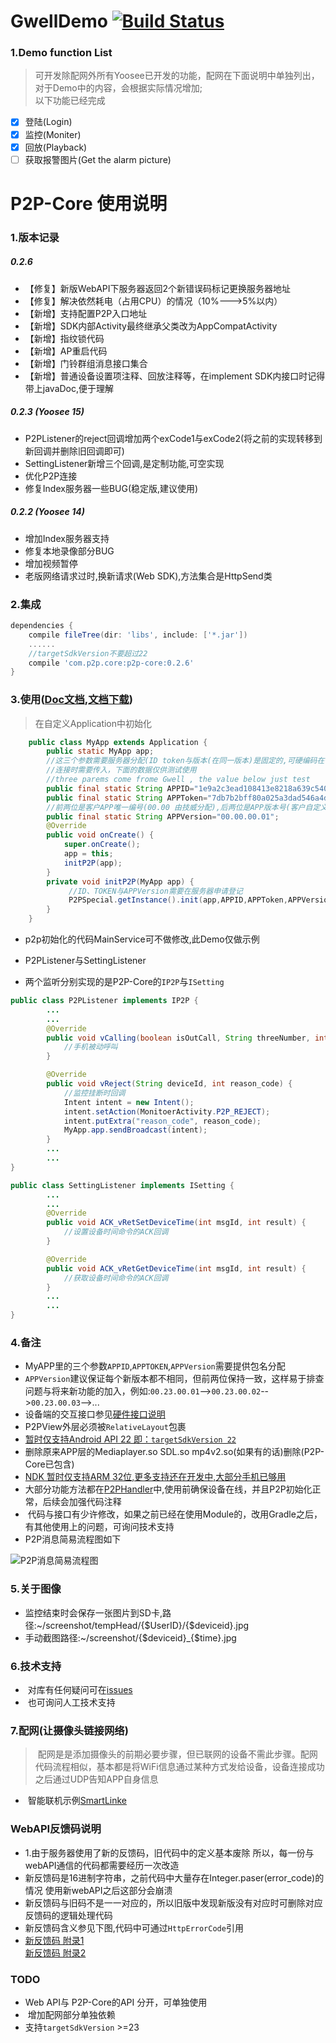 # GwellDemo [![Build Status](https://travis-ci.org/dxsdyhm/GwellDemo.svg?branch=master)](https://travis-ci.org/dxsdyhm/GwellDemo)  
### 1.Demo function List  
> 可开发除配网外所有Yoosee已开发的功能，配网在下面说明中单独列出，对于Demo中的内容，会根据实际情况增加;  
> 以下功能已经完成
* [x] 登陆(Login)  
* [x] 监控(Moniter)
* [x] 回放(Playback)
* [ ] 获取报警图片(Get the alarm picture)

# P2P-Core 使用说明
### 1.版本记录

#####  0.2.6
* 【修复】新版WebAPI下服务器返回2个新错误码标记更换服务器地址
* 【修复】解决依然耗电（占用CPU）的情况（10%--->5%以内）
* 【新增】支持配置P2P入口地址
* 【新增】SDK内部Activity最终继承父类改为AppCompatActivity
* 【新增】指纹锁代码
* 【新增】AP重启代码
* 【新增】门铃群组消息接口集合
* 【新增】普通设备设置项注释、回放注释等，在implement SDK内接口时记得带上javaDoc,便于理解

#####  0.2.3 (Yoosee 15)
* P2PListener的reject回调增加两个exCode1与exCode2(将之前的实现转移到新回调并删除旧回调即可)
* SettingListener新增三个回调,是定制功能,可空实现
* 优化P2P连接
* 修复Index服务器一些BUG(稳定版,建议使用)

#####  0.2.2 (Yoosee 14)
* 增加Index服务器支持
* 修复本地录像部分BUG
* 增加视频暂停
* 老版网络请求过时,换新请求(Web SDK),方法集合是HttpSend类

### 2.集成
 
``` Groovy
dependencies {
    compile fileTree(dir: 'libs', include: ['*.jar'])
    ......
    //targetSdkVersion不要超过22
    compile 'com.p2p.core:p2p-core:0.2.6'
}
```    
### 3.使用([Doc文档][p2p-core doc],[文档下载][download])
> 在自定义Application中初始化  

```java
    public class MyApp extends Application {
        public static MyApp app;
        //这三个参数需要服务器分配(ID token与版本(在同一版本)是固定的,可硬编码在代码中。版本迭代时需要修改版本)
        //连接时需要传入，下面的数据仅供测试使用
        //three parems come frome Gwell , the value below just test
        public final static String APPID="1e9a2c3ead108413e8218a639c540e44";
        public final static String APPToken="7db7b2bff80a025a3dad546a4d5a6c3ee545568d4e0ce9609c0585c71c287d08";
        //前两位是客户APP唯一编号(00.00 由技威分配),后两位是APP版本号(客户自定义),此参数不可省略
    	public final static String APPVersion="00.00.00.01";
    	@Override
    	public void onCreate() {
            super.onCreate();
            app = this;
            initP2P(app);
    	}
        private void initP2P(MyApp app) {  
             //ID、TOKEN与APPVersion需要在服务器申请登记
             P2PSpecial.getInstance().init(app,APPID,APPToken,APPVersion);
    	}
    }
```  

* p2p初始化的代码MainService可不做修改,此Demo仅做示例
   
* P2PListener与SettingListener

* 两个监听分别实现的是P2P-Core的`IP2P`与`ISetting`  

```java
public class P2PListener implements IP2P {
		...
		...
    	@Override
    	public void vCalling(boolean isOutCall, String threeNumber, int type) {
			//手机被动呼叫
    	}

    	@Override
    	public void vReject(String deviceId, int reason_code) {
    		//监控挂断时回调
        	Intent intent = new Intent();
        	intent.setAction(MonitoerActivity.P2P_REJECT);
        	intent.putExtra("reason_code", reason_code);
       		MyApp.app.sendBroadcast(intent);
    	}
    	...
		...
}
```  
```java
public class SettingListener implements ISetting {
		...
		...
    	@Override
    	public void ACK_vRetSetDeviceTime(int msgId, int result) {
			//设置设备时间命令的ACK回调
    	}

    	@Override
    	public void ACK_vRetGetDeviceTime(int msgId, int result) {
			//获取设备时间命令的ACK回调
    	}
    	...
		...
}
``` 
 
### 4.备注
*  MyAPP里的三个参数`APPID`,`APPTOKEN`,`APPVersion`需要提供包名分配
*  `APPVersion`建议保证每个新版本都不相同，但前两位保持一致，这样易于排查问题与将来新功能的加入，例如:`00.23.00.01`-->`00.23.00.02`-->`00.23.00.03`-->...
*  设备端的交互接口参见[硬件接口说明]()
*  P2PView外层必须被`RelativeLayout`包裹
*  [暂时仅支持Android API 22 即：`targetSdkVersion 22`]()
*  删除原来APP层的Mediaplayer.so SDL.so mp4v2.so(如果有的话)删除(P2P-Core已包含)
*  [NDK 暂时仅支持ARM 32位,更多支持还在开发中,大部分手机已够用]()
*  大部分功能方法都在[P2PHandler][P2PHandler]中,使用前确保设备在线，并且P2P初始化正常，后续会加强代码注释
*  代码与接口有少许修改，如果之前已经在使用Module的，改用Gradle之后，有其他使用上的问题，可询问技术支持
*  P2P消息简易流程图如下

![P2P消息简易流程图][p2p_ACK_JPG]
### 5.关于图像
*  监控结束时会保存一张图片到SD卡,路径:~/screenshot/tempHead/{$UserID}/{$deviceid}.jpg
*  手动截图路径:~/screenshot/{$deviceid}_{$time}.jpg  

### 6.技术支持  
*  对库有任何疑问可在[issues](https://github.com/dxsdyhm/GwellDemo/issues/1)
*  也可询问人工技术支持  

### 7.配网(让摄像头链接网络)  
>  配网是是添加摄像头的前期必要步骤，但已联网的设备不需此步骤。配网代码流程相似，基本都是将WiFi信息通过某种方式发给设备，设备连接成功之后通过UDP告知APP自身信息  

*  智能联机示例[SmartLinke][SmartLinke]

### WebAPI反馈码说明

* 1.由于服务器使用了新的反馈码，旧代码中的定义基本废除
所以，每一份与webAPI通信的代码都需要经历一次改造
* 新反馈码是16进制字符串，之前代码中大量存在Integer.paser(error_code)的情况
使用新webAPI之后这部分会崩溃
* 新反馈码与旧码不是一一对应的，所以旧版中发现新版没有对应时可删除对应反馈码的逻辑处理代码
* 新反馈码含义参见下图,代码中可通过```HttpErrorCode```引用
* [新反馈码 附录1](http://7xp6ld.com1.z0.glb.clouddn.com/0001.jpg)  
  [新反馈码 附录2](http://7xp6ld.com1.z0.glb.clouddn.com/0002.jpg)

### TODO  
*  Web API与 P2P-Core的API 分开，可单独使用
*  增加配网部分单独依赖
*  支持`targetSdkVersion` >=23

[p2p-core doc]:http://doc.cloud-links.net/SDK/Android/SDK/Android/P2P-core
[mediaplayer.so download]:http://olcizsy23.bkt.clouddn.com/libmediaplayer.so
[Mediaplayer.java download]:http://olcizsy23.bkt.clouddn.com/MediaPlayer.java
[SmartLinke]:https://github.com/jwkj/SmartlinkDemo
[download]:http://olcizsy23.bkt.clouddn.com/DOC.rar
[P2PHandler]:http://doc.cloud-links.net/SDK/Android/SDK/Android/P2P-core/com/p2p/core/P2PHandler.html
[p2p_ACK_JPG]:http://7xp6ld.com1.z0.glb.clouddn.com/p2p.png
